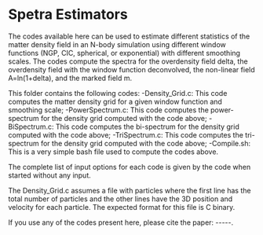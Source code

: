 # Spetra Estimators

The codes available here can be used to estimate different statistics of the matter density field in an N-body simulation using different window functions (NGP, CIC, spherical, or exponential) with different smoothing scales. The codes compute the spectra for the overdensity field delta, the overdensity field with the window function deconvolved, the non-linear field A=ln(1+delta), and the marked field m.

This folder contains the following codes:
-Density_Grid.c: This code computes the matter density grid for a given window function and smoothing scale;
-PowerSpectrum.c: This code computes the power-spectrum for the density grid computed with the code above;
-BiSpectrum.c: This code computes the bi-spectrum for the density grid computed with the code above;
-TriSpectrum.c: This code computes the tri-spectrum for the density grid computed with the code above;
-Compile.sh: This is a very simple bash file used to compute the codes above.

The complete list of input options for each code is given by the code when started without any input.

The Density_Grid.c assumes a file with particles where the first line has the total number of particles and the other lines have the 3D position and velocity for each particle. The expected format for this file is C binary.

If you use any of the codes present here, please cite the paper: -----.
